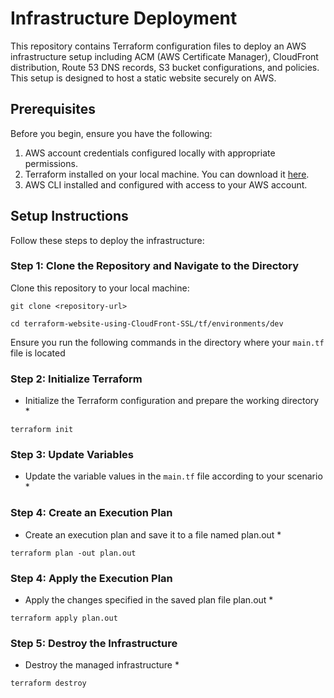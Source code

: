 # Infrastructure Deployment

This repository contains Terraform configuration files to deploy an AWS infrastructure setup including ACM (AWS Certificate Manager), CloudFront distribution, Route 53 DNS records, S3 bucket configurations, and policies. This setup is designed to host a static website securely on AWS.

## Prerequisites

Before you begin, ensure you have the following:

1. AWS account credentials configured locally with appropriate permissions.
2. Terraform installed on your local machine. You can download it [here](https://www.terraform.io/downloads.html).
3. AWS CLI installed and configured with access to your AWS account.

## Setup Instructions

Follow these steps to deploy the infrastructure:

### Step 1: Clone the Repository and Navigate to the Directory

Clone this repository to your local machine:

```
git clone <repository-url>

cd terraform-website-using-CloudFront-SSL/tf/environments/dev
```

Ensure you run the following commands in the directory where your `main.tf` file is located

### Step 2: Initialize Terraform

* Initialize the Terraform configuration and prepare the working directory *

```
terraform init
```

### Step 3: Update Variables

* Update the variable values in the `main.tf` file according to your scenario *

### Step 4: Create an Execution Plan

* Create an execution plan and save it to a file named plan.out *

```
terraform plan -out plan.out
```

### Step 4: Apply the Execution Plan

* Apply the changes specified in the saved plan file plan.out *

```
terraform apply plan.out
```

### Step 5: Destroy the Infrastructure

* Destroy the managed infrastructure *

```
terraform destroy
```